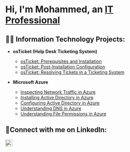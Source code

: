<h1>Hi, I'm Mohammed, an <a href="www.linkedin.com/in/mohammed-hossain-4aba62274">IT Professional</a></h1>

<h2>👨‍💻 Information Technology Projects:</h2>

- <b>osTicket (Help Desk Ticketing System)</b>
  - [osTicket: Prerequisites and Installation](https://github.com/ErnestoAPantoja/osticket-prereqs)
  - [osTicket: Post-Installation Configuration](https://github.com/ErnestoAPantoja/post-install-config)
  - [osTicket: Resolving Tickets in a Ticketing System](https://github.com/ErnestoAPantoja/ticket-lifecycle)

- <b>Microsoft Azure</b>
  - [Inspecting Network Traffic in Azure](https://github.com/ErnestoAPantoja/azure-network-protocols)
  - [Installing Active Directory in Azure](https://github.com/ErnestoAPantoja/install-ad)
  - [Configuring Active Directory in Azure](https://github.com/ErnestoAPantoja/configure-ad)
  - [Understanding DNS in Azure](https://github.com/ErnestoAPantoja/intuition-dns)
  - [Understanding File Permissions in Azure](https://github.com/ErnestoAPantoja/file-permissions)
    
<h2>🤳Connect with me on LinkedIn:</h2>

[<img align="left" alt="| LinkedIn" width="22px" src="www.linkedin.com/in/mohammed-hossain-4aba62274" />][linkedin]

[linkedin]:www.linkedin.com/in/mohammed-hossain-4aba62274
